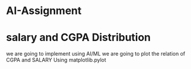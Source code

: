 # AI-Assignment
# salary and CGPA Distribution
we are going to implement using AI/ML
we are going to plot the relation of CGPA and SALARY Using matplotlib.pylot
